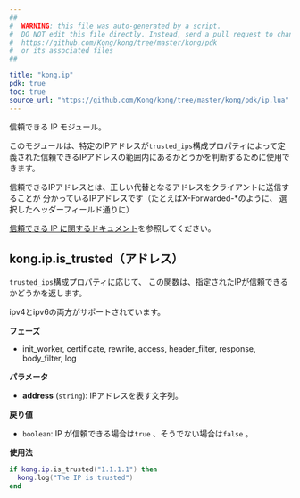 ```yaml
---
##
#  WARNING: this file was auto-generated by a script.
#  DO NOT edit this file directly. Instead, send a pull request to change
#  https://github.com/Kong/kong/tree/master/kong/pdk
#  or its associated files
##

title: "kong.ip"
pdk: true
toc: true
source_url: "https://github.com/Kong/kong/tree/master/kong/pdk/ip.lua"
---
```

信頼できる IP モジュール。

このモジュールは、特定のIPアドレスが`trusted_ips`構成プロパティによって定義された信頼できるIPアドレスの範囲内にあるかどうかを判断するために使用できます。

信頼できるIPアドレスとは、正しい代替となるアドレスをクライアントに送信することが
分かっているIPアドレスです（たとえばX\-Forwarded\-\*のように、
選択したヘッダーフィールド通りに）

[信頼できる IP に関するドキュメント](https://docs.konghq.com/gateway/latest/reference/configuration/#trusted_ips)を参照してください。

kong.ip.is\_trusted（アドレス）
--------------------------

`trusted_ips`構成プロパティに応じて、
この関数は、指定されたIPが信頼できるかどうかを返します。

ipv4とipv6の両方がサポートされています。

**フェーズ** 

* init\_worker, certificate, rewrite, access, header\_filter, response, body\_filter, log

**パラメータ** 

* **address** \(`string`\): IPアドレスを表す文字列。

**戻り値** 

* `boolean`: IP が信頼できる場合は`true` 、そうでない場合は`false` 。

**使用法** 

```lua
if kong.ip.is_trusted("1.1.1.1") then
  kong.log("The IP is trusted")
end
```

